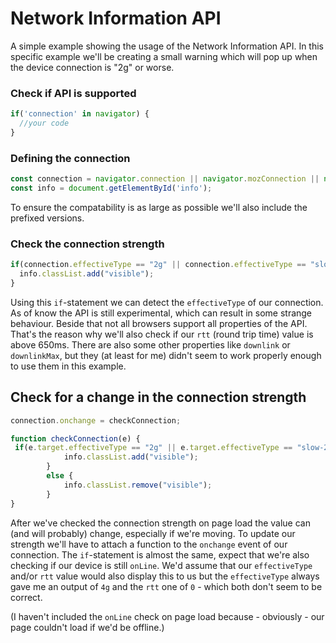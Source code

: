 # Network Information API
A simple example showing the usage of the Network Information API. In this specific example we'll be creating  a small warning which will pop up when the device connection is "2g" or worse.

### Check if API is supported
```javascript
if('connection' in navigator) {
  //your code
}
```

### Defining the connection
```javascript
const connection = navigator.connection || navigator.mozConnection || navigator.webkitConnection;
const info = document.getElementById('info');
```
To ensure the compatability is as large as possible we'll also include the prefixed versions.


### Check the connection strength
```javascript
if(connection.effectiveType == "2g" || connection.effectiveType == "slow-2g" || connection.rtt > 650) {
  info.classList.add("visible");
}
```
Using this `if`-statement we can detect the `effectiveType` of our connection. As of know the API is still experimental, which can result in some strange behaviour. Beside that not all browsers support all properties of the API. That's the reason why we'll also check if our `rtt` (round trip time) value is above 650ms.
There are also some other properties like `downlink` or `downlinkMax`, but they (at least for me) didn't seem to work properly enough to use them in this example.

## Check for a change in the connection strength
```javascript
connection.onchange = checkConnection;

function checkConnection(e) {
 if(e.target.effectiveType == "2g" || e.target.effectiveType == "slow-2g" || navigator.onLine == false || e.target.rtt > 650) { 
            info.classList.add("visible");
        }
        else {
            info.classList.remove("visible");
        } 
}
```
After we've checked the connection strength on page load the value can (and will probably) change, especially if we're moving. To update our strength we'll have to attach a function to the `onchange` event of our connection. The `if`-statement is almost the same, expect that we're also checking if our device is still `onLine`. We'd assume that our `effectiveType` and/or `rtt` value would also display this to us but the `effectiveType` always gave me an output of `4g` and the `rtt` one of `0` - which both don't seem to be correct.

(I haven't included the `onLine` check on page load because - obviously - our page couldn't load if we'd be offline.)
